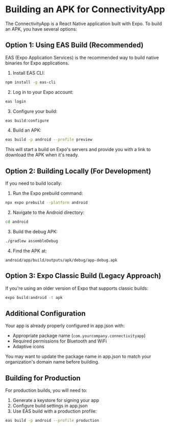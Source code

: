 # Building an APK for ConnectivityApp

The ConnectivityApp is a React Native application built with Expo. To build an APK, you have several options:

## Option 1: Using EAS Build (Recommended)

EAS (Expo Application Services) is the recommended way to build native binaries for Expo applications.

1. Install EAS CLI:
```bash
npm install -g eas-cli
```

2. Log in to your Expo account:
```bash
eas login
```

3. Configure your build:
```bash
eas build:configure
```

4. Build an APK:
```bash
eas build -p android --profile preview
```

This will start a build on Expo's servers and provide you with a link to download the APK when it's ready.

## Option 2: Building Locally (For Development)

If you need to build locally:

1. Run the Expo prebuild command:
```bash
npx expo prebuild --platform android
```

2. Navigate to the Android directory:
```bash
cd android
```

3. Build the debug APK:
```bash
./gradlew assembleDebug
```

4. Find the APK at:
```
android/app/build/outputs/apk/debug/app-debug.apk
```

## Option 3: Expo Classic Build (Legacy Approach)

If you're using an older version of Expo that supports classic builds:

```bash
expo build:android -t apk
```

## Additional Configuration

Your app is already properly configured in app.json with:
- Appropriate package name (`com.yourcompany.connectivityapp`)
- Required permissions for Bluetooth and WiFi
- Adaptive icons 

You may want to update the package name in app.json to match your organization's domain name before building.

## Building for Production

For production builds, you will need to:
1. Generate a keystore for signing your app
2. Configure build settings in app.json
3. Use EAS build with a production profile:
```bash
eas build -p android --profile production
```